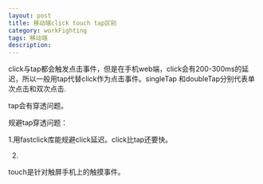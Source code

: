 ```yaml
---
layout: post
title: 移动端click touch tap区别
category: workFighting
tags: 移动端
description: 
---
```


click与tap都会触发点击事件，但是在手机web端，click会有200-300ms的延迟，所以一般用tap代替click作为点击事件。singleTap 和doubleTap分别代表单次点击和双次点击.

tap会有穿透问题。

规避tap穿透问题：

1.用fastclick库能规避click延迟。click比tap还要快。

2.

touch是针对触屏手机上的触摸事件。
